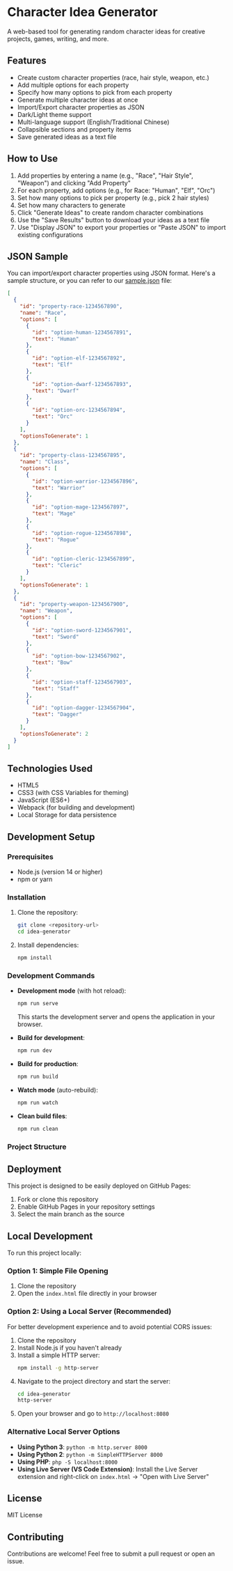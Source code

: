 # Character Idea Generator

A web-based tool for generating random character ideas for creative projects, games, writing, and more.

## Features

- Create custom character properties (race, hair style, weapon, etc.)
- Add multiple options for each property
- Specify how many options to pick from each property
- Generate multiple character ideas at once
- Import/Export character properties as JSON
- Dark/Light theme support
- Multi-language support (English/Traditional Chinese)
- Collapsible sections and property items
- Save generated ideas as a text file

## How to Use

1. Add properties by entering a name (e.g., "Race", "Hair Style", "Weapon") and clicking "Add Property"
2. For each property, add options (e.g., for Race: "Human", "Elf", "Orc")
3. Set how many options to pick per property (e.g., pick 2 hair styles)
4. Set how many characters to generate
5. Click "Generate Ideas" to create random character combinations
6. Use the "Save Results" button to download your ideas as a text file
7. Use "Display JSON" to export your properties or "Paste JSON" to import existing configurations

## JSON Sample

You can import/export character properties using JSON format. Here's a sample structure, or you can refer to our [sample.json](./sample.json) file:

```json
[
  {
    "id": "property-race-1234567890",
    "name": "Race",
    "options": [
      {
        "id": "option-human-1234567891",
        "text": "Human"
      },
      {
        "id": "option-elf-1234567892",
        "text": "Elf"
      },
      {
        "id": "option-dwarf-1234567893",
        "text": "Dwarf"
      },
      {
        "id": "option-orc-1234567894",
        "text": "Orc"
      }
    ],
    "optionsToGenerate": 1
  },
  {
    "id": "property-class-1234567895",
    "name": "Class",
    "options": [
      {
        "id": "option-warrior-1234567896",
        "text": "Warrior"
      },
      {
        "id": "option-mage-1234567897",
        "text": "Mage"
      },
      {
        "id": "option-rogue-1234567898",
        "text": "Rogue"
      },
      {
        "id": "option-cleric-1234567899",
        "text": "Cleric"
      }
    ],
    "optionsToGenerate": 1
  },
  {
    "id": "property-weapon-1234567900",
    "name": "Weapon",
    "options": [
      {
        "id": "option-sword-1234567901",
        "text": "Sword"
      },
      {
        "id": "option-bow-1234567902",
        "text": "Bow"
      },
      {
        "id": "option-staff-1234567903",
        "text": "Staff"
      },
      {
        "id": "option-dagger-1234567904",
        "text": "Dagger"
      }
    ],
    "optionsToGenerate": 2
  }
]
```

## Technologies Used

- HTML5
- CSS3 (with CSS Variables for theming)
- JavaScript (ES6+)
- Webpack (for building and development)
- Local Storage for data persistence

## Development Setup

### Prerequisites
- Node.js (version 14 or higher)
- npm or yarn

### Installation
1. Clone the repository:
   ```bash
   git clone <repository-url>
   cd idea-generator
   ```

2. Install dependencies:
   ```bash
   npm install
   ```

### Development Commands

- **Development mode** (with hot reload):
  ```bash
  npm run serve
  ```
  This starts the development server and opens the application in your browser.

- **Build for development**:
  ```bash
  npm run dev
  ```

- **Build for production**:
  ```bash
  npm run build
  ```

- **Watch mode** (auto-rebuild):
  ```bash
  npm run watch
  ```

- **Clean build files**:
  ```bash
  npm run clean
  ```

### Project Structure

## Deployment

This project is designed to be easily deployed on GitHub Pages:

1. Fork or clone this repository
2. Enable GitHub Pages in your repository settings
3. Select the main branch as the source

## Local Development

To run this project locally:

### Option 1: Simple File Opening
1. Clone the repository
2. Open the `index.html` file directly in your browser

### Option 2: Using a Local Server (Recommended)
For better development experience and to avoid potential CORS issues:

1. Clone the repository
2. Install Node.js if you haven't already
3. Install a simple HTTP server:
   ```bash
   npm install -g http-server
   ```
4. Navigate to the project directory and start the server:
   ```bash
   cd idea-generator
   http-server
   ```
5. Open your browser and go to `http://localhost:8080`

### Alternative Local Server Options
- **Using Python 3**: `python -m http.server 8000`
- **Using Python 2**: `python -m SimpleHTTPServer 8000`
- **Using PHP**: `php -S localhost:8000`
- **Using Live Server (VS Code Extension)**: Install the Live Server extension and right-click on `index.html` → "Open with Live Server"

## License

MIT License

## Contributing

Contributions are welcome! Feel free to submit a pull request or open an issue.